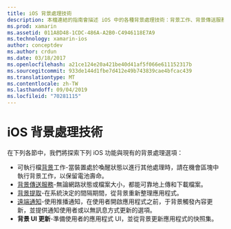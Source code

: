 ```yaml
---
title: iOS 背景處理技術
description: 本檔連結的指南會描述 iOS 中的各種背景處理技術：背景工作、背景傳送服務、背景提取和遠端通知。
ms.prod: xamarin
ms.assetid: 011A8D48-1CDC-486A-A2B0-C4946118E7A9
ms.technology: xamarin-ios
author: conceptdev
ms.author: crdun
ms.date: 03/18/2017
ms.openlocfilehash: a21ce124e20a421be40d41af5f066e611152317b
ms.sourcegitcommit: 933de144d1fbe7d412e49b743839cae4bfcac439
ms.translationtype: MT
ms.contentlocale: zh-TW
ms.lasthandoff: 09/04/2019
ms.locfileid: "70281115"
---
```

# <a name="ios-backgrounding-techniques"></a>iOS 背景處理技術

在下列各節中，我們將探索下列 iOS 功能與現有的背景處理選項：

- 可執行檔[背景](~/ios/app-fundamentals/backgrounding/ios-backgrounding-techniques/ios-backgrounding-with-tasks.md#background_tasks_in_iOS_7)工作-當裝置處於喚醒狀態以進行其他處理時，請在機會區塊中執行背景工作，以保留電池壽命。
- [背景傳送服務](~/ios/app-fundamentals/backgrounding/ios-backgrounding-techniques/ios-backgrounding-with-tasks.md#background-transfers)-無論網路狀態或檔案大小，都能可靠地上傳和下載檔案。
- [背景提取](~/ios/app-fundamentals/backgrounding/ios-backgrounding-techniques/updating-an-application-in-the-background.md#background_fetch)-在系統決定的間隔期間，從背景重新整理應用程式。
- [遠端通知](~/ios/app-fundamentals/backgrounding/ios-backgrounding-techniques/updating-an-application-in-the-background.md#remote_notifications)-使用推播通知，在使用者開啟應用程式之前，于背景觸發內容更新，並提供通知使用者或以無訊息方式更新的選項。
- **背景 UI 更新**-準備使用者的應用程式 UI，並從背景更新應用程式的快照集。
